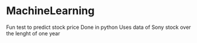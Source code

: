 # MachineLearning
Fun test to predict stock price
Done in python
Uses data of Sony stock over the lenght of one year
